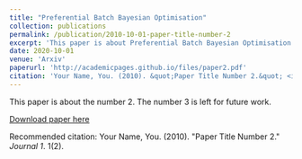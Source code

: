 ```yaml
---
title: "Preferential Batch Bayesian Optimisation"
collection: publications
permalink: /publication/2010-10-01-paper-title-number-2
excerpt: 'This paper is about Preferential Batch Bayesian Optimisation'
date: 2020-10-01
venue: 'Arxiv'
paperurl: 'http://academicpages.github.io/files/paper2.pdf'
citation: 'Your Name, You. (2010). &quot;Paper Title Number 2.&quot; <i>Journal 1</i>. 1(2).'
---
```

This paper is about the number 2. The number 3 is left for future work.

[Download paper here](http://academicpages.github.io/files/paper2.pdf)

Recommended citation: Your Name, You. (2010). "Paper Title Number 2." <i>Journal 1</i>. 1(2).
